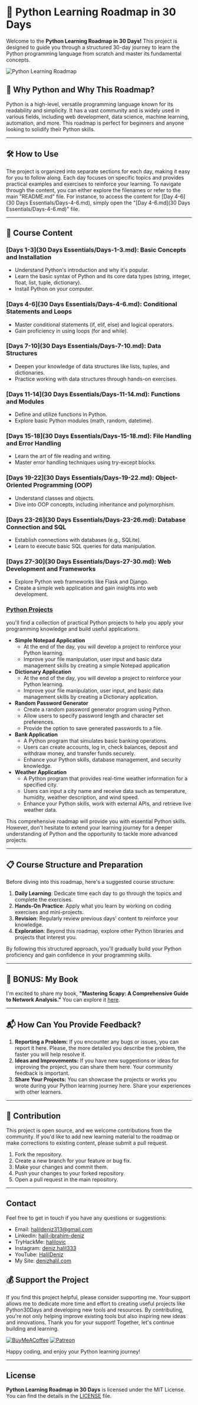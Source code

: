 # 🚀 Python Learning Roadmap in 30 Days

Welcome to the **Python Learning Roadmap in 30 Days!** This project is designed to guide you through a structured 30-day journey to learn the Python programming language from scratch and master its fundamental concepts.

![Python Learning Roadmap](source/python-in-30-days.png)

## 🐍 Why Python and Why This Roadmap?

Python is a high-level, versatile programming language known for its readability and simplicity. 
It has a vast community and is widely used in various fields, including web development, data science, machine learning, automation, and more. 
This roadmap is perfect for beginners and anyone looking to solidify their Python skills.

---

## 🛠️ **How to Use**
The project is organized into separate sections for each day, making it easy for you to follow along. 
Each day focuses on specific topics and provides practical examples and exercises to reinforce your learning.
To navigate through the content, you can either explore the filenames or refer to the main "README.md" file. 
For instance, to access the content for [Day 4-6](30 Days Essentials/Days-4-6.md), simply open the "[Day 4-6.md](30 Days Essentials/Days-4-6.md)" file.

---

## 📁 Course Content

### [Days 1-3](30 Days Essentials/Days-1-3.md): Basic Concepts and Installation
- Understand Python's introduction and why it's popular.
- Learn the basic syntax of Python and its core data types (string, integer, float, list, tuple, dictionary).
- Install Python on your computer.

### [Days 4-6](30 Days Essentials/Days-4-6.md): Conditional Statements and Loops
- Master conditional statements (if, elif, else) and logical operators.
- Gain proficiency in using loops (for and while).

### [Days 7-10](30 Days Essentials/Days-7-10.md): Data Structures
- Deepen your knowledge of data structures like lists, tuples, and dictionaries.
- Practice working with data structures through hands-on exercises.

### [Days 11-14](30 Days Essentials/Days-11-14.md): Functions and Modules
- Define and utilize functions in Python.
- Explore basic Python modules (math, random, datetime).

### [Days 15-18](30 Days Essentials/Days-15-18.md): File Handling and Error Handling
- Learn the art of file reading and writing.
- Master error handling techniques using try-except blocks.

### [Days 19-22](30 Days Essentials/Days-19-22.md): Object-Oriented Programming (OOP)
- Understand classes and objects.
- Dive into OOP concepts, including inheritance and polymorphism.

### [Days 23-26](30 Days Essentials/Days-23-26.md): Database Connection and SQL
- Establish connections with databases (e.g., SQLite).
- Learn to execute basic SQL queries for data manipulation.

### [Days 27-30](30 Days Essentials/Days-27-30.md): Web Development and Frameworks
- Explore Python web frameworks like Flask and Django.
- Create a simple web application and gain insights into web development.


### [Python Projects](Projects/Readme.md)
you'll find a collection of practical Python projects to help you apply your programming knowledge and build useful applications.

* **Simple Notepad Application**
  - At the end of the day, you will develop a project to reinforce your Python learning.
  - Improve your file manipulation, user input and basic data management skills by creating a simple Notepad application
* **Dictionary Application**
  - At the end of the day, you will develop a project to reinforce your Python learning.
  - Improve your file manipulation, user input, and basic data management skills by creating a Dictionary application.
* **Random Password Generator**
  - Create a random password generator program using Python.
  - Allow users to specify password length and character set preferences.
  - Provide the option to save generated passwords to a file.
* **Bank Application**
  - A Python program that simulates basic banking operations.
  - Users can create accounts, log in, check balances, deposit and withdraw money, and transfer funds securely.
  - Enhance your Python skills, database management, and security knowledge.
* **Weather Application**
  - A Python program that provides real-time weather information for a specified city.
  - Users can input a city name and receive data such as temperature, humidity, weather description, and wind speed.
  - Enhance your Python skills, work with external APIs, and retrieve live weather data.

    
This comprehensive roadmap will provide you with essential Python skills. However, don't hesitate to extend your learning journey for a deeper understanding of Python and the opportunity to tackle more advanced projects.

---

## 📋 Course Structure and Preparation

Before diving into this roadmap, here's a suggested course structure:

1. **Daily Learning**: Dedicate time each day to go through the topics and complete the exercises.
2. **Hands-On Practice**: Apply what you learn by working on coding exercises and mini-projects.
3. **Revision**: Regularly review previous days' content to reinforce your knowledge.
4. **Exploration**: Beyond this roadmap, explore other Python libraries and projects that interest you.

By following this structured approach, you'll gradually build your Python proficiency and gain confidence in your programming skills.

---

## 📖 BONUS: My Book

I'm excited to share my book, **"Mastering Scapy: A Comprehensive Guide to Network Analysis."** You can explore it [here](https://denizhalil.com/2023/11/12/scapy-guide-to-network-analysis-book/).

---

## 📬 How Can You Provide Feedback?
1. **Reporting a Problem:** If you encounter any bugs or issues, you can report it here. Please, the more detailed you describe the problem, the faster you will help resolve it.
2. **Ideas and Improvements:** If you have new suggestions or ideas for improving the project, you can share them here. Your community feedback is important.
3. **Share Your Projects:** You can showcase the projects or works you wrote during your Python learning journey here. Share your experiences with other learners.

---

## 🤝 Contribution

This project is open source, and we welcome contributions from the community. If you'd like to add new learning material to the roadmap or make corrections to existing content, please submit a pull request.
1. Fork the repository.
2. Create a new branch for your feature or bug fix.
3. Make your changes and commit them.
4. Push your changes to your forked repository.
5. Open a pull request in the main repository.

---

## Contact

Feel free to get in touch if you have any questions or suggestions:

- Email: halildeniz313@gmail.com
- LinkedIn: [halil-ibrahim-deniz](https://www.linkedin.com/in/halil-ibrahim-deniz/)
- TryHackMe: [halilovic](https://tryhackme.com/p/halilovic)
- Instagram: [deniz.halil333](https://www.instagram.com/deniz.halil333/)
- YouTube: [HalilDeniz](https://www.youtube.com/c/HalilDeniz)
- My Site: [denizhalil.com](https://denizhalil.com/)

## 💰 Support the Project

If you find this project helpful, please consider supporting me. 
Your support allows me to dedicate more time and effort to creating useful projects like Python30Days and developing new tools and resources. 
By contributing, you're not only helping improve existing tools but also inspiring new ideas and innovations.
Thank you for your support! Together, let's continue building and learning.

[![BuyMeACoffee](https://img.shields.io/badge/Buy%20Me%20a%20Coffee-ffdd00?style=for-the-badge&logo=buy-me-a-coffee&logoColor=black)](https://buymeacoffee.com/halildeniz) 
[![Patreon](https://img.shields.io/badge/Patreon-F96854?style=for-the-badge&logo=patreon&logoColor=white)](https://patreon.com/denizhalil)

Happy coding, and enjoy your Python learning journey!

---

## License

**Python Learning Roadmap in 30 Days** is licensed under the MIT License. You can find the details in the [LICENSE](LICENSE) file.
